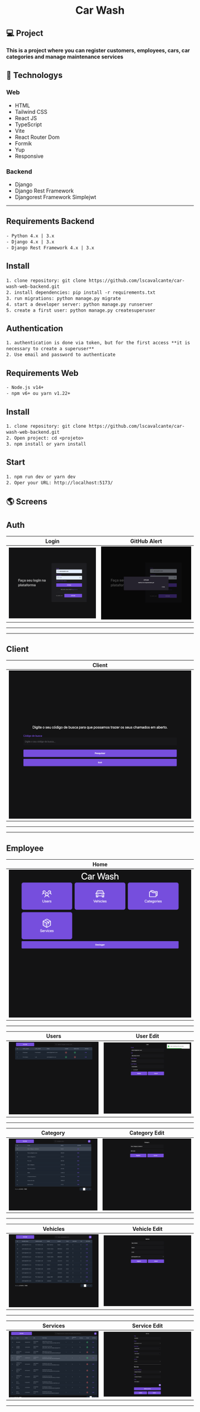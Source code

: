 <h1 align="center">
  Car Wash
</h1>

## 💻 Project

**This is a project where you can register customers, employees, cars, car categories and manage maintenance services**

## 🚀 Technologys
### Web
  - HTML
  - Tailwind CSS
  - React JS
  - TypeScript
  - Vite
  - React Router Dom
  - Formik
  - Yup
  - Responsive
### Backend
  - Django
  - Django Rest Framework
  - Djangorest Framework Simplejwt
---

## Requirements Backend
    - Python 4.x | 3.x
    - Django 4.x | 3.x
    - Django Rest Framework 4.x | 3.x

## Install
    1. clone repository: git clone https://github.com/lscavalcante/car-wash-web-backend.git
    2. install dependencies: pip install -r requirements.txt
    3. run migrations: python manage.py migrate
    4. start a developer server: python manage.py runserver
    5. create a first user: python manage.py createsuperuser
  

## Authentication
    1. authentication is done via token, but for the first access **it is necessary to create a superuser**
    2. Use email and password to authenticate


## Requirements Web
    - Node.js v14+
    - npm v6+ ou yarn v1.22+
## Install
    1. clone repository: git clone https://github.com/lscavalcante/car-wash-web-backend.git
    2. Open project: cd <projeto>
    3. npm install or yarn install
## Start
    1. npm run dev or yarn dev
    2. Oper your URL: http://localhost:5173/

  
## 🌎 Screens

## Auth

| Login | GitHub Alert |
| --- | --- 
| ![](.github/login.png) | ![](.github/github.png) |
---

---

## Client

| Client |
| --- |
| ![](.github/client/client_page.png) |
---

---

## Employee

| Home |
| --- |
| ![](.github/employee/employee_page.png) |
---

| Users | User Edit |
| --- | --- 
| ![](.github/employee/users.png) | ![](.github/employee/user_edit.png) |
---

| Category | Category Edit |
| --- | --- 
| ![](.github/employee/category.png) | ![](.github/employee/category_edit.png) |
---

| Vehicles | Vehicle Edit |
| --- | --- 
| ![](.github/employee/vehicles.png) | ![](.github/employee/vehicle_edit.png) |
---

| Services | Service Edit |
| --- | --- 
| ![](.github/employee/services.png) | ![](.github/employee/service_edit.png) |
---




